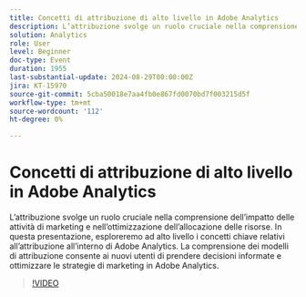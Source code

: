```yaml
---
title: Concetti di attribuzione di alto livello in Adobe Analytics
description: L’attribuzione svolge un ruolo cruciale nella comprensione dell’impatto delle attività di marketing e nell’ottimizzazione dell’allocazione delle risorse. In questa presentazione, esploreremo ad alto livello i concetti chiave relativi all’attribuzione all’interno di Adobe Analytics. La comprensione dei modelli di attribuzione consente ai nuovi utenti di prendere decisioni informate e ottimizzare le strategie di marketing in Adobe Analytics.
solution: Analytics
role: User
level: Beginner
doc-type: Event
duration: 1955
last-substantial-update: 2024-08-29T00:00:00Z
jira: KT-15970
source-git-commit: 5cba50018e7aa4fb0e867fd0070bd7f003215d5f
workflow-type: tm+mt
source-wordcount: '112'
ht-degree: 0%

---
```



# Concetti di attribuzione di alto livello in Adobe Analytics

L’attribuzione svolge un ruolo cruciale nella comprensione dell’impatto delle attività di marketing e nell’ottimizzazione dell’allocazione delle risorse. In questa presentazione, esploreremo ad alto livello i concetti chiave relativi all’attribuzione all’interno di Adobe Analytics. La comprensione dei modelli di attribuzione consente ai nuovi utenti di prendere decisioni informate e ottimizzare le strategie di marketing in Adobe Analytics.

>[!VIDEO](https://video.tv.adobe.com/v/3432742/?learn=on)
